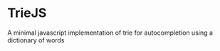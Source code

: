 # TrieJS
A minimal javascript implementation of trie for autocompletion using a dictionary of words
